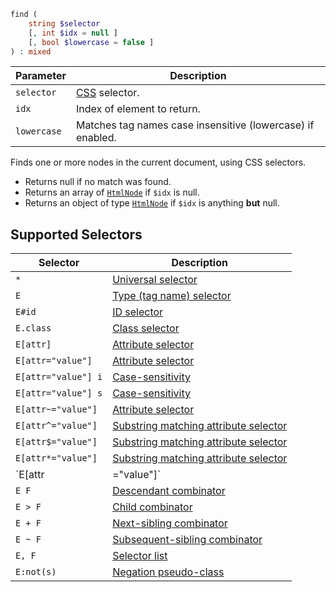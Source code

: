 ```php
find (
    string $selector
    [, int $idx = null ]
    [, bool $lowercase = false ]
) : mixed
```

| Parameter     | Description
| ---------     | -----------
| `selector`    | [CSS](https://www.w3.org/TR/selectors/) selector.
| `idx`         | Index of element to return.
| `lowercase`   | Matches tag names case insensitive (lowercase) if enabled.

Finds one or more nodes in the current document, using CSS selectors.

* Returns null if no match was found.
* Returns an array of [`HtmlNode`](../HtmlNode/) if `$idx` is null.
* Returns an object of type [`HtmlNode`](../HtmlNode/) if `$idx` is anything __but__ null.

## Supported Selectors

| Selector              | Description
| ---------             | -----------
| `*`                   | [Universal selector](https://www.w3.org/TR/selectors/#the-universal-selector)
| `E`                   | [Type (tag name) selector](https://www.w3.org/TR/selectors/#type-selectors)
| `E#id`                | [ID selector](https://www.w3.org/TR/selectors/#id-selectors)
| `E.class`             | [Class selector](https://www.w3.org/TR/selectors/#class-html)
| `E[attr]`             | [Attribute selector](https://www.w3.org/TR/selectors/#attribute-selectors)
| `E[attr="value"]`     | [Attribute selector](https://www.w3.org/TR/selectors/#attribute-selectors)
| `E[attr="value"] i`   | [Case-sensitivity](https://www.w3.org/TR/selectors/#attribute-case)
| `E[attr="value"] s`   | [Case-sensitivity](https://www.w3.org/TR/selectors/#attribute-case)
| `E[attr~="value"]`    | [Attribute selector](https://www.w3.org/TR/selectors/#attribute-selectors)
| `E[attr^="value"]`    | [Substring matching attribute selector](https://www.w3.org/TR/selectors/#attribute-substrings)
| `E[attr$="value"]`    | [Substring matching attribute selector](https://www.w3.org/TR/selectors/#attribute-substrings)
| `E[attr*="value"]`    | [Substring matching attribute selector](https://www.w3.org/TR/selectors/#attribute-substrings)
| `E[attr|="value"]`    | [Attribute selector](https://www.w3.org/TR/selectors/#attribute-selectors)
| `E F`                 | [Descendant combinator](https://www.w3.org/TR/selectors/#descendant-combinators)
| `E > F`               | [Child combinator](https://www.w3.org/TR/selectors/#child-combinators)
| `E + F`               | [Next-sibling combinator](https://www.w3.org/TR/selectors/#adjacent-sibling-combinators)
| `E ~ F`               | [Subsequent-sibling combinator](https://www.w3.org/TR/selectors/#general-sibling-combinators)
| `E, F`                | [Selector list](https://www.w3.org/TR/selectors/#selector-list)
| `E:not(s)`            | [Negation pseudo-class](https://www.w3.org/TR/selectors-3/#negation)